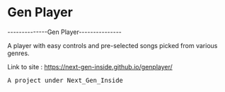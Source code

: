 # Gen Player
--------------Gen Player---------------


A player with easy controls and pre-selected songs picked from various genres.


Link to site : https://next-gen-inside.github.io/genplayer/


<p style="font-family: monospace !important;">A project under Next_Gen_Inside<p>
